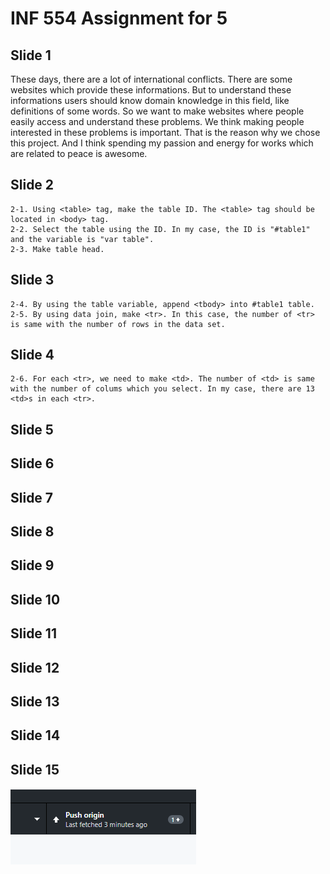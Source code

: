 # INF 554 Assignment for 5

## Slide 1
   These days, there are a lot of international conflicts. There are some websites which provide these informations. But to understand these informations users should know domain knowledge in this field, like  definitions of some words. So we want to make websites where people easily access and understand these problems. We think making people interested in these problems is important. That is the reason why we chose this project. 
    And I think spending my passion and energy for works which are related to peace is awesome. 

## Slide 2
    2-1. Using <table> tag, make the table ID. The <table> tag should be located in <body> tag. 
    2-2. Select the table using the ID. In my case, the ID is "#table1" and the variable is "var table".
    2-3. Make table head.
## Slide 3
    2-4. By using the table variable, append <tbody> into #table1 table.
    2-5. By using data join, make <tr>. In this case, the number of <tr> is same with the number of rows in the data set.
## Slide 4
    2-6. For each <tr>, we need to make <td>. The number of <td> is same with the number of colums which you select. In my case, there are 13 <td>s in each <tr>. 
## Slide 5
## Slide 6
## Slide 7
## Slide 8
## Slide 9

## Slide 10

## Slide 11

## Slide 12


## Slide 13
## Slide 14
## Slide 15


#### ![alt text](7-2.PNG)


